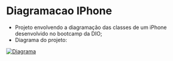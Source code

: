 # Diagramacao IPhone
 * Projeto envolvendo a diagramação das classes de um iPhone desenvolvido no bootcamp da DIO;
 * Diagrama do projeto:

[![Diagrama](https://mermaid.ink/img/pako:eNptU01vozAQ_SvIp6yWRiaUhqBeou5lpW5V9WMPK6TVBE_JqOBBBkdt0vz3OoRUNOAD4Dczz28e453IWKFIRFZAXf8iyA2UqfbcOj5b3HvAyrCyDZs_tqYMit0xelg_HxtDOvfKNrJsLBS94Iq58LBu4Ikz0Ip7oQ2T8hoHm8mPc7gCW4_gNRaYEWvodEy-nd1l71Pd176swGCx5idX-8KaMt4N9JW3lEMGfXWFQ8yJX9sSDQ9UQoNa4Yh8hXVb39F-SyAngcDcsDFI_Je3k3Hdd7DBHBSbEa-fH27_w5nT7cH4Risy95CT_jLHmmKoXNHRxzvewHIFk5HeHD1t4UR2LnJoq3f9cXHh_a7WrPGY89XCMDSYqH6K8IXzuwRSbjLb9lPRrLHEVCTuU4F5TUWq9y4PHMXju85E0hiLvjBs8_VpYyvlflE31SewAv2Pub8VyU68iSSQ4TSO5CxYyMvFPJz74v0ARtM4ni2kDGQcRlfhbO-LbVsvp1dxKINQxkEUyWgRB75ARYeWujt1eO0_AWuNDhI?type=png)](https://mermaid.live/edit#pako:eNptU01vozAQ_SvIp6yWRiaUhqBeou5lpW5V9WMPK6TVBE_JqOBBBkdt0vz3OoRUNOAD4Dczz28e453IWKFIRFZAXf8iyA2UqfbcOj5b3HvAyrCyDZs_tqYMit0xelg_HxtDOvfKNrJsLBS94Iq58LBu4Ikz0Ip7oQ2T8hoHm8mPc7gCW4_gNRaYEWvodEy-nd1l71Pd176swGCx5idX-8KaMt4N9JW3lEMGfXWFQ8yJX9sSDQ9UQoNa4Yh8hXVb39F-SyAngcDcsDFI_Je3k3Hdd7DBHBSbEa-fH27_w5nT7cH4Risy95CT_jLHmmKoXNHRxzvewHIFk5HeHD1t4UR2LnJoq3f9cXHh_a7WrPGY89XCMDSYqH6K8IXzuwRSbjLb9lPRrLHEVCTuU4F5TUWq9y4PHMXju85E0hiLvjBs8_VpYyvlflE31SewAv2Pub8VyU68iSSQ4TSO5CxYyMvFPJz74v0ARtM4ni2kDGQcRlfhbO-LbVsvp1dxKINQxkEUyWgRB75ARYeWujt1eO0_AWuNDhI)